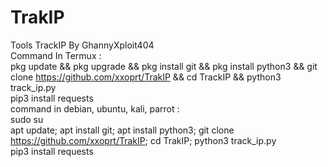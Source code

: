 # TrakIP
Tools TrackIP By GhannyXploit404<br>
Command In Termux :<br>
pkg update && pkg upgrade && pkg install git && pkg install python3 && git clone https://github.com/xxoprt/TrakIP && cd TrackIP && python3 track_ip.py<br>
pip3 install requests<br>
command in debian, ubuntu, kali, parrot :<br>
sudo su<br>
apt update; apt install git; apt install python3; git clone https://github.com/xxoprt/TrakIP; cd TrakIP; python3 track_ip.py<br>
pip3 install requests<br>
